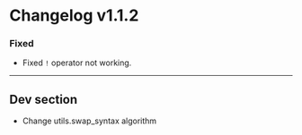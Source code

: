 # Changelog v1.1.2

### Fixed
- Fixed `!` operator not working.
 
---

## Dev section

- Change utils.swap_syntax algorithm